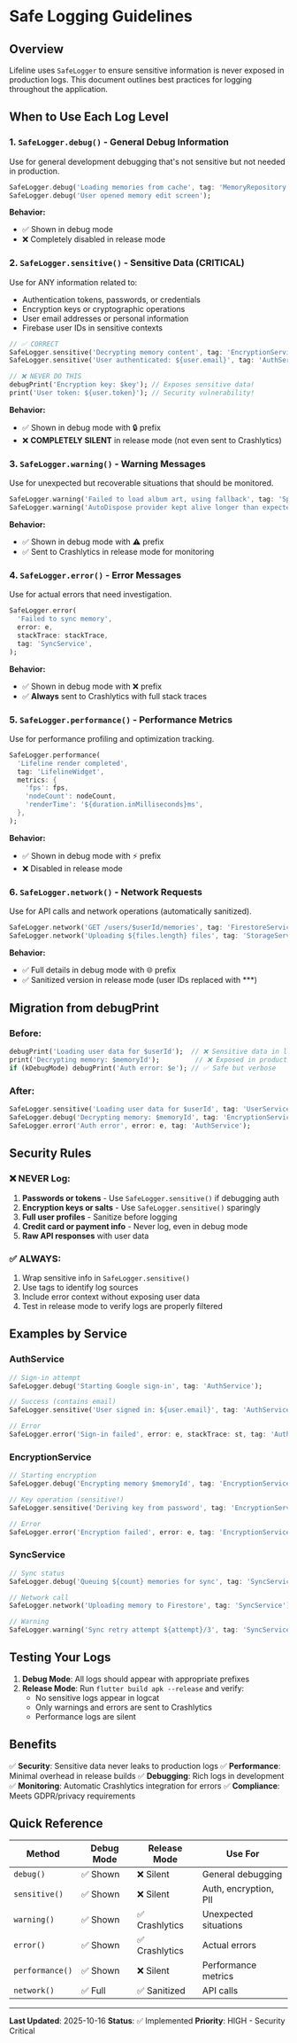 # Safe Logging Guidelines

## Overview

Lifeline uses `SafeLogger` to ensure sensitive information is never exposed in production logs. This document outlines best practices for logging throughout the application.

## When to Use Each Log Level

### 1. `SafeLogger.debug()` - General Debug Information
Use for general development debugging that's not sensitive but not needed in production.

```dart
SafeLogger.debug('Loading memories from cache', tag: 'MemoryRepository');
SafeLogger.debug('User opened memory edit screen');
```

**Behavior:**
- ✅ Shown in debug mode
- ❌ Completely disabled in release mode

### 2. `SafeLogger.sensitive()` - Sensitive Data (CRITICAL)
Use for ANY information related to:
- Authentication tokens, passwords, or credentials
- Encryption keys or cryptographic operations
- User email addresses or personal information
- Firebase user IDs in sensitive contexts

```dart
// ✅ CORRECT
SafeLogger.sensitive('Decrypting memory content', tag: 'EncryptionService');
SafeLogger.sensitive('User authenticated: ${user.email}', tag: 'AuthService');

// ❌ NEVER DO THIS
debugPrint('Encryption key: $key'); // Exposes sensitive data!
print('User token: ${user.token}'); // Security vulnerability!
```

**Behavior:**
- ✅ Shown in debug mode with 🔒 prefix
- ❌ **COMPLETELY SILENT** in release mode (not even sent to Crashlytics)

### 3. `SafeLogger.warning()` - Warning Messages
Use for unexpected but recoverable situations that should be monitored.

```dart
SafeLogger.warning('Failed to load album art, using fallback', tag: 'SpotifyService');
SafeLogger.warning('AutoDispose provider kept alive longer than expected');
```

**Behavior:**
- ✅ Shown in debug mode with ⚠️ prefix
- ✅ Sent to Crashlytics in release mode for monitoring

### 4. `SafeLogger.error()` - Error Messages
Use for actual errors that need investigation.

```dart
SafeLogger.error(
  'Failed to sync memory',
  error: e,
  stackTrace: stackTrace,
  tag: 'SyncService',
);
```

**Behavior:**
- ✅ Shown in debug mode with ❌ prefix
- ✅ **Always** sent to Crashlytics with full stack traces

### 5. `SafeLogger.performance()` - Performance Metrics
Use for performance profiling and optimization tracking.

```dart
SafeLogger.performance(
  'Lifeline render completed',
  tag: 'LifelineWidget',
  metrics: {
    'fps': fps,
    'nodeCount': nodeCount,
    'renderTime': '${duration.inMilliseconds}ms',
  },
);
```

**Behavior:**
- ✅ Shown in debug mode with ⚡ prefix
- ❌ Disabled in release mode

### 6. `SafeLogger.network()` - Network Requests
Use for API calls and network operations (automatically sanitized).

```dart
SafeLogger.network('GET /users/$userId/memories', tag: 'FirestoreService');
SafeLogger.network('Uploading ${files.length} files', tag: 'StorageService');
```

**Behavior:**
- ✅ Full details in debug mode with 🌐 prefix
- ✅ Sanitized version in release mode (user IDs replaced with ***)

## Migration from debugPrint

### Before:
```dart
debugPrint('Loading user data for $userId');  // ❌ Sensitive data in logs
print('Decrypting memory: $memoryId');         // ❌ Exposed in production
if (kDebugMode) debugPrint('Auth error: $e'); // ✅ Safe but verbose
```

### After:
```dart
SafeLogger.sensitive('Loading user data for $userId', tag: 'UserService');
SafeLogger.debug('Decrypting memory: $memoryId', tag: 'EncryptionService');
SafeLogger.error('Auth error', error: e, tag: 'AuthService');
```

## Security Rules

### ❌ NEVER Log:
1. **Passwords or tokens** - Use `SafeLogger.sensitive()` if debugging auth
2. **Encryption keys or salts** - Use `SafeLogger.sensitive()` sparingly
3. **Full user profiles** - Sanitize before logging
4. **Credit card or payment info** - Never log, even in debug mode
5. **Raw API responses** with user data

### ✅ ALWAYS:
1. Wrap sensitive info in `SafeLogger.sensitive()`
2. Use tags to identify log sources
3. Include error context without exposing user data
4. Test in release mode to verify logs are properly filtered

## Examples by Service

### AuthService
```dart
// Sign-in attempt
SafeLogger.debug('Starting Google sign-in', tag: 'AuthService');

// Success (contains email)
SafeLogger.sensitive('User signed in: ${user.email}', tag: 'AuthService');

// Error
SafeLogger.error('Sign-in failed', error: e, stackTrace: st, tag: 'AuthService');
```

### EncryptionService
```dart
// Starting encryption
SafeLogger.debug('Encrypting memory $memoryId', tag: 'EncryptionService');

// Key operation (sensitive!)
SafeLogger.sensitive('Deriving key from password', tag: 'EncryptionService');

// Error
SafeLogger.error('Encryption failed', error: e, tag: 'EncryptionService');
```

### SyncService
```dart
// Sync status
SafeLogger.debug('Queuing ${count} memories for sync', tag: 'SyncService');

// Network call
SafeLogger.network('Uploading memory to Firestore', tag: 'SyncService');

// Warning
SafeLogger.warning('Sync retry attempt ${attempt}/3', tag: 'SyncService');
```

## Testing Your Logs

1. **Debug Mode**: All logs should appear with appropriate prefixes
2. **Release Mode**: Run `flutter build apk --release` and verify:
   - No sensitive logs appear in logcat
   - Only warnings and errors are sent to Crashlytics
   - Performance logs are silent

## Benefits

✅ **Security**: Sensitive data never leaks to production logs
✅ **Performance**: Minimal overhead in release builds
✅ **Debugging**: Rich logs in development
✅ **Monitoring**: Automatic Crashlytics integration for errors
✅ **Compliance**: Meets GDPR/privacy requirements

## Quick Reference

| Method | Debug Mode | Release Mode | Use For |
|--------|------------|--------------|---------|
| `debug()` | ✅ Shown | ❌ Silent | General debugging |
| `sensitive()` | ✅ Shown | ❌ Silent | Auth, encryption, PII |
| `warning()` | ✅ Shown | ✅ Crashlytics | Unexpected situations |
| `error()` | ✅ Shown | ✅ Crashlytics | Actual errors |
| `performance()` | ✅ Shown | ❌ Silent | Performance metrics |
| `network()` | ✅ Full | ✅ Sanitized | API calls |

---

**Last Updated**: 2025-10-16
**Status**: ✅ Implemented
**Priority**: HIGH - Security Critical
